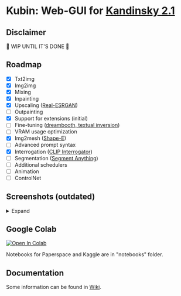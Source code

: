 
# Kubin: Web-GUI for [Kandinsky 2.1](https://github.com/ai-forever/Kandinsky-2/)

## Disclaimer

🚧 WIP UNTIL IT'S DONE 🚧 

## Roadmap

- [x] Txt2img
- [x] Img2img
- [x] Mixing
- [x] Inpainting 
- [x] Upscaling ([Real-ESRGAN](https://github.com/ai-forever/Real-ESRGAN))
- [ ] Outpainting
- [x] Support for extensions (initial)
- [ ] Fine-tuning ([dreambooth, textual inversion](https://github.com/TheDenk/Kandinsky-2-textual-inversion))
- [ ] VRAM usage optimization
- [x] Img2mesh ([Shape-E](https://github.com/openai/shap-e))
- [ ] Advanced prompt syntax
- [x] Interrogation ([CLIP Interrogator](https://github.com/pharmapsychotic/clip-interrogator))
- [ ] Segmentation ([Segment Anything](https://github.com/facebookresearch/segment-anything))
- [ ] Additional schedulers
- [ ] Animation
- [ ] ControlNet 

## Screenshots (outdated)
<details> 
<summary>Expand</summary>

### txt2img
	
![img](/sshots/t2i.png)
	
<br>

### img2img
	
![img](/sshots/i2i.png)

<br>

### mixing
	
![img](/sshots/mix.png)

<br>
	
### inpainting
    
![img](/sshots/inpaint.png)
	
</details>

## Google Colab

[![Open In Colab](https://colab.research.google.com/assets/colab-badge.svg)](https://colab.research.google.com/drive/1lx4lQS61hYb02BSoAoJUAVwPr7PhhkJt)
<br>

Notebooks for Paperspace and Kaggle are in "notebooks" folder.

## Documentation

Some information can be found in [Wiki](https://github.com/seruva19/kubin/wiki/Docs).

